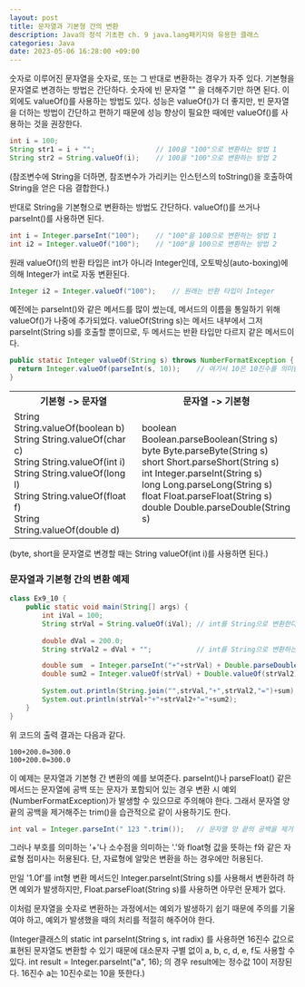 ```yaml
---
layout: post
title: 문자열과 기본형 간의 변환
description: Java의 정석 기초편 ch. 9 java.lang패키지와 유용한 클래스
categories: Java
date: 2023-05-06 16:28:00 +09:00
---
```

숫자로 이루어진 문자열을 숫자로, 또는 그 반대로 변환하는 경우가 자주 있다. 기본형을 문자열로 변경하는 방법은 간단하다. 숫자에 빈 문자열 "" 을 더해주기만 하면 된다. 이 외에도 valueOf()를 사용하는 방법도 있다. 성능은 valueOf()가 더 좋지만, 빈 문자열을 더하는 방법이 간단하고 편하기 때문에 성능 향상이 필요한 때에만 valueOf()를 사용하는 것을 권장한다. 

```java
int i = 100;
String str1 = i + "";               // 100을 "100"으로 변환하는 방법 1
String str2 = String.valueOf(i);    // 100을 "100"으로 변환하는 방법 2
```

(참조변수에 String을 더하면, 참조변수가 가리키는 인스턴스의 toString()을 호출하여 String을 얻은 다음 결합한다.)

반대로 String을 기본형으로 변환하는 방법도 간단하다. valueOf()를 쓰거나 parseInt()를 사용하면 된다.

```java
int i = Integer.parseInt("100");    // "100"을 100으로 변환하는 방법 1
int i2 = Integer.valueOf("100");    // "100"을 100으로 변환하는 방법 2
```

원래 valueOf()의 반환 타입은 int가 아니라 Integer인데, 오토박싱(auto-boxing)에 의해 Integer가 int로 자동 변환된다.

```java
Integer i2 = Integer.valueOf("100");    // 원래는 반환 타입이 Integer
```

예전에는 parseInt()와 같은 메서드를 많이 썼는데, 메서드의 이름을 통일하기 위해 valueOf()가 나중에 추가되었다. valueOf(String s)는 메서드 내부에서 그저 parseInt(String s)를 호출할 뿐이므로, 두 메서드는 반환 타입만 다르지 같은 메서드이다. 

```java
public static Integer valueOf(String s) throws NumberFormatException {
  return Integer.valueOf(parseInt(s, 10));    // 여기서 10은 10진수를 의미함
}
```

<table>
  <tr>
    <th>기본형 -> 문자열</th>
    <th>문자열 -> 기본형</th>
  </tr>
  <tr>
    <td>String String.valueOf(boolean b)<br>String String.valueOf(char c)<br>String String.valueOf(int i)<br>String String.valueOf(long l)<br>String String.valueOf(float f)<br>String String.valueOf(double d)</td>
    <td>boolean Boolean.parseBoolean(String s)<br>byte Byte.parseByte(String s)<br>short Short.parseShort(String s)<br>int Integer.parseInt(String s)<br>long Long.parseLong(String s)<br>float Float.parseFloat(String s)<br>double Double.parseDouble(String s)</td>
  </tr>
</table>

(byte, short을 문자열로 변경할 때는 String valueOf(int i)를 사용하면 된다.)


### 문자열과 기본형 간의 변환 예제

```java
class Ex9_10 {
	public static void main(String[] args) {
		int iVal = 100;
		String strVal = String.valueOf(iVal); // int를 String으로 변환한다.
		
		double dVal = 200.0;
		String strVal2 = dVal + "";           // int를 String으로 변환하는 또 다른 방법 

		double sum  = Integer.parseInt("+"+strVal) + Double.parseDouble(strVal2);
		double sum2 = Integer.valueOf(strVal) + Double.valueOf(strVal2);
		
		System.out.println(String.join("",strVal,"+",strVal2,"=")+sum);
		System.out.println(strVal+"+"+strVal2+"="+sum2);
	}
}
```

위 코드의 출력 결과는 다음과 같다.

```
100+200.0=300.0
100+200.0=300.0
```

이 예제는 문자열과 기본형 간 변환의 예를 보여준다. parseInt()나 parseFloat() 같은 메서드는 문자열에 공백 또는 문자가 포함되어 있는 경우 변환 시 예외(NumberFormatException)가 발생할 수 있으므로 주의해야 한다. 그래서 문자열 양 끝의 공백을 제거해주는 trim()을 습관적으로 같이 사용하기도 한다. 

```java
int val = Integer.parseInt(" 123 ".trim());   // 문자열 양 끝의 공백을 제거 후 변환
```

그러나 부호를 의미하는 '+'나 소수점을 의미하는 '.'와 float형 값을 뜻하는 f와 같은 자료형 접미사는 허용된다. 단, 자료형에 알맞은 변환을 하는 경우에만 허용된다.

만일 '1.0f'를 int형 변환 메서드인 Integer.parseInt(String s)를 사용해서 변환하려 하면 예외가 발생하지만, Float.parseFloat(String s)를 사용하면 아무런 문제가 없다.

이처럼 문자열을 숫자로 변환하는 과정에서는 예외가 발생하기 쉽기 때문에 주의를 기울여야 하고, 예외가 발생했을 때의 처리를 적절히 해주어야 한다.

(Integer클래스의 static int parseInt(String s, int radix) 를 사용하면 16진수 값으로 표현된 문자열도 변환할 수 있기 때문에 대소문자 구별 없이 a, b, c, d, e, f도 사용할 수 있다. int result = Integer.parseInt("a", 16); 의 경우 result에는 정수값 10이 저장된다. 16진수 a는 10진수로는 10을 뜻한다.)
